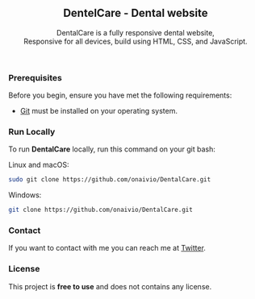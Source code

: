 <div align="center">
  <h2 align="center">DentelCare - Dental website</h2>

DentalCare is a fully responsive dental website, <br />Responsive for all devices, build using HTML, CSS, and JavaScript.

</div>

<br />


### Prerequisites

Before you begin, ensure you have met the following requirements:

- [Git](https://git-scm.com/downloads "Download Git") must be installed on your operating system.

### Run Locally

To run **DentalCare** locally, run this command on your git bash:

Linux and macOS:

```bash
sudo git clone https://github.com/onaivio/DentalCare.git
```

Windows:

```bash
git clone https://github.com/onaivio/DentalCare.git
```

### Contact

If you want to contact with me you can reach me at [Twitter](https://twitter.com/OkomayinOnaivi).

### License

This project is **free to use** and does not contains any license.
